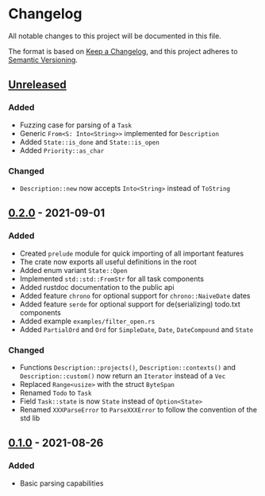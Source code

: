 # Changelog

All notable changes to this project will be documented in this file.

The format is based on [Keep a Changelog](https://keepachangelog.com/en/1.0.0/),
and this project adheres to [Semantic Versioning](https://semver.org/spec/v2.0.0.html).

## [Unreleased]

### Added

- Fuzzing case for parsing of a `Task`
- Generic `From<S: Into<String>>` implemented for `Description`
- Added `State::is_done` and `State::is_open`
- Added `Priority::as_char`

### Changed

- `Description::new` now accepts `Into<String>` instead of `ToString`

## [0.2.0] - 2021-09-01

### Added

- Created `prelude` module for quick importing of all important features
- The crate now exports all useful definitions in the root
- Added enum variant `State::Open`
- Implemented `std::std::FromStr` for all task components
- Added rustdoc documentation to the public api
- Added feature `chrono` for optional support for `chrono::NaiveDate` dates
- Added feature `serde` for optional support for de(serializing) todo.txt components
- Added example `examples/filter_open.rs`
- Added `PartialOrd` and `Ord` for `SimpleDate`, `Date`, `DateCompound` and `State`

### Changed

- Functions `Description::projects()`, `Description::contexts()` and `Description::custom()` now return an `Iterator` instead of a `Vec`
- Replaced `Range<usize>` with the struct `ByteSpan`
- Renamed `Todo` to `Task`
- Field `Task::state` is now `State` instead of `Option<State>`
- Renamed `XXXParseError` to `ParseXXXError` to follow the convention of the std lib

## [0.1.0] - 2021-08-26

### Added

- Basic parsing capabilities

[Unreleased]: https://github.com/Shemnei/tdtxt/compare/v0.2.0...HEAD
[0.2.0]: https://github.com/Shemnei/tdtxt/releases/tag/v0.2.0
[0.1.0]: https://github.com/Shemnei/tdtxt/releases/tag/v0.1.0
